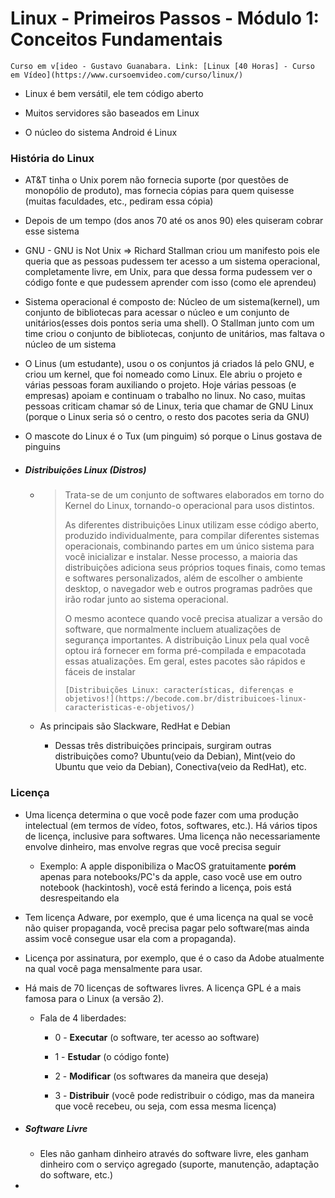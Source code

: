 # Linux - Primeiros Passos - Módulo 1: Conceitos Fundamentais

`Curso em v[ideo - Gustavo Guanabara. Link: [Linux [40 Horas] - Curso em Vídeo](https://www.cursoemvideo.com/curso/linux/)`

- Linux é bem versátil, ele tem código aberto

- Muitos servidores são baseados em Linux

- O núcleo do sistema Android é Linux

### História do Linux

- AT&T tinha o Unix porem não fornecia suporte (por questões de monopólio de produto), mas fornecia cópias para quem quisesse (muitas faculdades, etc., pediram essa cópia)

- Depois de um tempo (dos anos 70 até os anos 90) eles quiseram cobrar esse sistema

- GNU - GNU is Not Unix => Richard Stallman criou um manifesto pois ele queria que as pessoas pudessem ter acesso a um sistema operacional, completamente livre, em Unix, para que dessa forma pudessem ver o código fonte e que pudessem aprender com isso (como ele aprendeu)

- Sistema operacional é composto de: Núcleo de um sistema(kernel), um conjunto de bibliotecas para acessar o núcleo e um conjunto de unitários(esses dois pontos seria uma shell). O Stallman junto com um time criou o conjunto de bibliotecas, conjunto de unitários, mas faltava o núcleo de um sistema

- O Linus (um estudante), usou o os conjuntos já criados lá pelo GNU, e criou um kernel, que foi nomeado como Linux. Ele abriu o projeto e várias pessoas foram auxiliando o projeto. Hoje várias pessoas (e empresas) apoiam e continuam o trabalho no linux. No caso, muitas pessoas criticam chamar só de Linux, teria que chamar de GNU Linux (porque o Linux seria só o centro, o resto dos pacotes seria da GNU)

- O mascote do Linux é o Tux (um pinguim) só porque o Linus gostava de pinguins

- ##### Distribuições Linux (Distros)
  
  - > Trata-se de um conjunto de softwares elaborados em torno do Kernel do Linux, tornando-o operacional para usos distintos.
    > 
    > As diferentes distribuições Linux utilizam esse código aberto, produzido individualmente, para compilar diferentes sistemas operacionais, combinando partes em um único sistema para você inicializar e instalar. Nesse processo, a maioria das distribuições adiciona seus próprios toques finais, como temas e softwares personalizados, além de escolher o ambiente desktop, o navegador web e outros programas padrões que irão rodar junto ao sistema operacional.
    > 
    > O mesmo acontece quando você precisa atualizar a versão do software, que normalmente incluem atualizações de segurança importantes. A distribuição Linux pela qual você optou irá fornecer em forma pré-compilada e empacotada essas atualizações. Em geral, estes pacotes são rápidos e fáceis de instalar 
    > 
    > `[Distribuições Linux: características, diferenças e objetivos!](https://becode.com.br/distribuicoes-linux-caracteristicas-e-objetivos/)`
  
  - As principais são Slackware, RedHat e Debian
    
    - Dessas três distribuições principais, surgiram outras distribuições como? Ubuntu(veio da Debian), Mint(veio do Ubuntu que veio da Debian), Conectiva(veio da RedHat), etc.

### Licença

- Uma licença determina o que você pode fazer com uma produção intelectual (em termos de vídeo, fotos, softwares, etc.). Há vários tipos de licença, inclusive para softwares. Uma licença não necessariamente envolve dinheiro, mas envolve regras que você precisa seguir
  
  - Exemplo: A apple disponibiliza o MacOS gratuitamente **porém** apenas para notebooks/PC's da apple, caso você use em outro notebook (hackintosh), você está ferindo a licença, pois está desrespeitando ela 

- Tem licença Adware, por exemplo, que é uma licença na qual se você não quiser propaganda, você precisa pagar pelo software(mas ainda assim você consegue usar ela com a propaganda).

- Licença por assinatura, por exemplo, que é o caso da Adobe atualmente na qual você paga mensalmente para usar.

- Há mais de 70 licenças de softwares livres. A licença GPL é a mais famosa para o Linux (a versão 2).
  
  - Fala de 4 liberdades:
    
    - 0 - **Executar** (o software, ter acesso ao software)
    
    - 1 - **Estudar** (o código fonte)
    
    - 2 - **Modificar** (os softwares da maneira que deseja)
    
    - 3 - **Distribuir** (você pode redistribuir o código, mas da maneira que você recebeu, ou seja, com essa mesma licença)

- ##### Software Livre
  
  - Eles não ganham dinheiro através do software livre, eles ganham dinheiro com o serviço agregado (suporte, manutenção, adaptação do software, etc.)

- 
